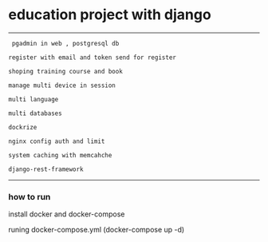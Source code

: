
# education project with django
***
```
 pgadmin in web , postgresql db 

register with email and token send for register
 
shoping training course and book 

manage multi device in session 

multi language 

multi databases 

dockrize 

nginx config auth and limit 

system caching with memcahche

django-rest-framework 
```
***

### how to run
install docker and docker-compose 

runing docker-compose.yml (docker-compose up -d) 
